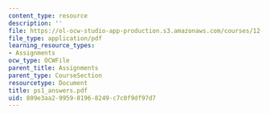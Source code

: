 ```yaml
---
content_type: resource
description: ''
file: https://ol-ocw-studio-app-production.s3.amazonaws.com/courses/12-950-atmospheric-and-oceanic-modeling-spring-2004/809e3aa2995981968249c7c0f9df97d7_ps1_answers.pdf
file_type: application/pdf
learning_resource_types:
- Assignments
ocw_type: OCWFile
parent_title: Assignments
parent_type: CourseSection
resourcetype: Document
title: ps1_answers.pdf
uid: 809e3aa2-9959-8196-8249-c7c0f9df97d7
---
```

